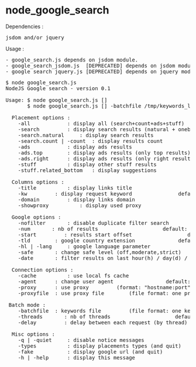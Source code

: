 node_google_search
==================



Dependencies :
<pre>
jsdom and/or jquery
</pre>


Usage :
<pre>
- google_search.js depends on jsdom module.
- google_search_jsdom.js  [DEPRECATED] depends on jsdom module.
- google_search_jquery.js [DEPRECATED] depends on jquery module.
</pre>
<pre>
$ node google_search.js
NodeJS Google search - version 0.1

Usage: $ node google_search.js [<options>] <keyword>
       $ node google_search.js [<options>] -batchfile /tmp/keywords_list.txt

  Placement options :
	-all			: display all (search+count+ads+stuff)			
	-search			: display search results (natural + onebox + count)
	-search.natural		: display search results				[default display mode]
	-search.count | -count	: display results count
	-ads			: display ads results
	-ads.top		: display ads results (only top results)
	-ads.right		: display ads results (only right results)
	-stuff			: display other stuff results
	-stuff.related_bottom	: display suggestions

  Columns options :
	-title			: display links title					default: not displayed
	-kw			: display request keyword				default: not displayed
	-domain			: display links domain					default: not displayed
	-showproxy			: display used proxy				default: not displayed

  Google options :
	-nofilter		: disable duplicate filter search			default: filter activated
	-num <int>		: nb of results						default: 10
	-start <int>		: results start offset					default: 0
	-tld <string>		: google country extension				default: fr
	-hl | -lang <string>	: google language parameter				default: fr
	-safe <string>		: change safe level (off,moderate,strict)		default: moderate
	-date <string>		: filter results on last hour(h) / day(d) / week(w) / year(y) 

  Connection options :
	-cache			: use local fs cache					default: no cache
	-agent <string>		: change user agent					default: see in code...
	-proxy <string>		: use proxy			(format: "hostname:port" or "user:password@hostname:port")
	-proxyfile <string>	: use proxy file		(file format: one proxy per line)

 Batch mode :
	-batchfile <string>	: keywords file			(file format: one keyword per line)
	-threads <int>		: nb of threads						default: 1
	-delay <int>		: delay between each request (by thread) in ms.		default: 0

  Misc options :
	-q | -quiet		: disable notice messages				default: false
	-types			: display placements types (and quit)
	-fake			: display google url (and quit)
	-h | -help		: display this message
</pre>

